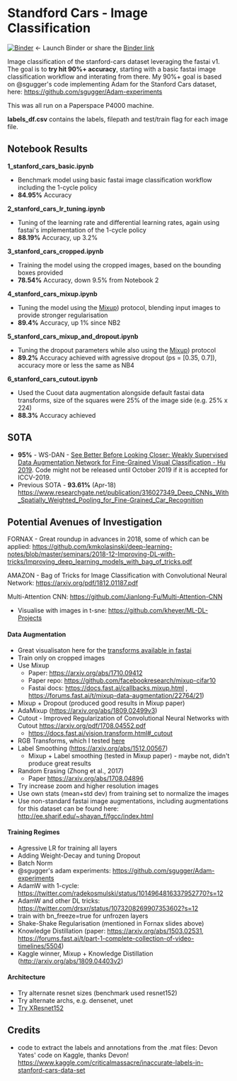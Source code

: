 # Standford Cars  - Image Classification

[![Binder](https://mybinder.org/badge_logo.svg)](https://mybinder.org/v2/gh/morganmcg1/Projects/master)
  <- Launch Binder or share the [Binder link](https://mybinder.org/v2/gh/morganmcg1/Projects/master)

Image classification of the stanford-cars dataset leveraging the fastai v1. The goal is to **try hit 90%+ accuracy**, starting with a basic fastai image classification workflow and interating from there. My 90%+ goal is based on @sgugger's code implementing Adam for the Stanford Cars dataset, here: https://github.com/sgugger/Adam-experiments

This was all run on a Paperspace P4000 machine.

**labels_df.csv** contains the labels, filepath and test/train flag for each image file.

## Notebook Results

**1_stanford_cars_basic.ipynb**

 - Benchmark model using basic fastai image classification workflow including the 1-cycle policy
 - **84.95%** Accuracy
 
 **2_stanford_cars_lr_tuning.ipynb**

 - Tuning of the learning rate and differential learning rates, again using fastai's implementation of the 1-cycle policy
 - **88.19%** Accuracy, up 3.2%
 
 **3_stanford_cars_cropped.ipynb**

 - Training the model using the cropped images, based on the bounding boxes provided
 - **78.54%** Accuracy, down 9.5% from Notebook 2 
 
 **4_stanford_cars_mixup.ipynb**

 - Tuning the model using the [Mixup](https://arxiv.org/abs/1710.09412)) protocol, blending input images to provide stronger regularisation
 - **89.4%** Accuracy, up 1% since NB2
 
  **5_stanford_cars_mixup_and_dropout.ipynb**

 - Tuning the dropout parameters while also using the [Mixup](https://arxiv.org/abs/1710.09412)) protocol
 - **89.2%** Accuracy achieved with agressive dropout (ps = [0.35, 0.7]), accuracy more or less the same as NB4
 
 **6_stanford_cars_cutout.ipynb**
 - Used the Cuout data augmentation alongside default fastai data transforms, size of the squares were 25% of the image side (e.g. 25%  x 224)
 - **88.3%** Accuracy achieved

## S0TA 
- **95%** - WS-DAN - [See Better Before Looking Closer: Weakly Supervised Data Augmentation Network for Fine-Grained Visual Classification - Hu 2019](https://arxiv.org/abs/1901.09891). Code might not be released until October 2019 if it is accepted for ICCV-2019.
- Previous SOTA - **93.61%** (Apr-18)  https://www.researchgate.net/publication/316027349_Deep_CNNs_With_Spatially_Weighted_Pooling_for_Fine-Grained_Car_Recognition

## Potential Avenues of Investigation
FORNAX - Great roundup in advances in 2018, some of which can be applied: https://github.com/kmkolasinski/deep-learning-notes/blob/master/seminars/2018-12-Improving-DL-with-tricks/Improving_deep_learning_models_with_bag_of_tricks.pdf

AMAZON - Bag of Tricks for Image Classification with Convolutional Neural Network: https://arxiv.org/pdf/1812.01187.pdf

Multi-Attention CNN: https://github.com/Jianlong-Fu/Multi-Attention-CNN

- Visualise with images in t-sne: https://github.com/kheyer/ML-DL-Projects

#### Data Augmentation
- Great visualisaton here  for the [transforms available in fastai](https://www.kaggle.com/init27/introduction-to-image-augmentation-using-fastai)
- Train only on cropped images
- Use Mixup 
    - Paper: https://arxiv.org/abs/1710.09412
    - Paper repo: https://github.com/facebookresearch/mixup-cifar10
    - Fastai docs: https://docs.fast.ai/callbacks.mixup.html , https://forums.fast.ai/t/mixup-data-augmentation/22764/21)
- Mixup + Dropout (produced good results in Mixup paper)
- AdaMixup (https://arxiv.org/abs/1809.02499v3)
- Cutout - Improved Regularization of Convolutional Neural Networks with Cutout https://arxiv.org/pdf/1708.04552.pdf
    - https://docs.fast.ai/vision.transform.html#_cutout
- RGB Transforms, which I tested [here](https://github.com/morganmcg1/Projects/blob/master/feature-testing/RGB%20Transformation%20Testing.ipynb)
- Label Smoothing (https://arxiv.org/abs/1512.00567)
    - Mixup + Label smoothing (tested in Mixup paper) - maybe not, didn't produce great results
- Random Erasing (Zhong et al., 2017)
    - Paper https://arxiv.org/abs/1708.04896 
- Try increase zoom and higher resolution images
- Use own stats (mean+std dev) from training set to normalize the images
- Use non-standard fastai image augmentations, including augmentations for this dataset can be found here: http://ee.sharif.edu/~shayan_f/fgcc/index.html 

#### Training Regimes
- Agressive LR for training all layers
- Adding Weight-Decay and tuning Dropout
- Batch Norm
- @sgugger's adam experiments: https://github.com/sgugger/Adam-experiments
- AdamW with 1-cycle: https://twitter.com/radekosmulski/status/1014964816337952770?s=12
- AdamW and other DL tricks: https://twitter.com/drsxr/status/1073208269907353602?s=12
- train with bn_freeze=true for unfrozen layers
- Shake-Shake Regularisation (mentioned in Fornax slides above)
- Knowledge Distillation (paper: https://arxiv.org/abs/1503.02531, https://forums.fast.ai/t/part-1-complete-collection-of-video-timelines/5504)
- Kaggle winner, Mixup + Knowledge Distillation (http://arxiv.org/abs/1809.04403v2)

#### Architecture
- Try alternate resnet sizes (benchmark used resnet152)
- Try alternate archs, e.g. densenet, unet
- [Try XResnet152](https://twitter.com/jeremyphoward/status/1115036889818341376?s=12)
  
## Credits

- code to extract the labels and annotations from the .mat files: Devon Yates' code on Kaggle, thanks Devon! https://www.kaggle.com/criticalmassacre/inaccurate-labels-in-stanford-cars-data-set
